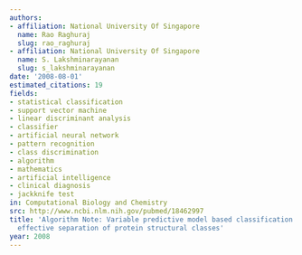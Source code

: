 ```yaml
---
authors:
- affiliation: National University Of Singapore
  name: Rao Raghuraj
  slug: rao_raghuraj
- affiliation: National University Of Singapore
  name: S. Lakshminarayanan
  slug: s_lakshminarayanan
date: '2008-08-01'
estimated_citations: 19
fields:
- statistical classification
- support vector machine
- linear discriminant analysis
- classifier
- artificial neural network
- pattern recognition
- class discrimination
- algorithm
- mathematics
- artificial intelligence
- clinical diagnosis
- jackknife test
in: Computational Biology and Chemistry
src: http://www.ncbi.nlm.nih.gov/pubmed/18462997
title: 'Algorithm Note: Variable predictive model based classification algorithm for
  effective separation of protein structural classes'
year: 2008
---
```

